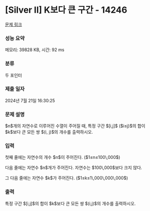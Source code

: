 # [Silver II] K보다 큰 구간 - 14246 

[문제 링크](https://www.acmicpc.net/problem/14246) 

### 성능 요약

메모리: 39828 KB, 시간: 92 ms

### 분류

두 포인터

### 제출 일자

2024년 7월 21일 16:30:25

### 문제 설명

<p>$n$개의 자연수로 이루어진 수열이 주어질 때, 특정 구간 $[i,j]$ ($i≤j)$의 합이 $k$보다 큰 모든 쌍 $(i, j)$의 개수를 출력하시오.</p>

### 입력 

 <p>첫째 줄에는 자연수의 개수 $n$이 주어진다. ($1≤n≤100\,000$)</p>

<p>다음 줄에는 자연수 $n$개가 주어진다. 자연수는 $100\,000$보다 크지 않다.</p>

<p>그 다음 줄에는 자연수 $k$가 주어진다. ($1≤k≤1\,000\,000\,000$)</p>

### 출력 

 <p>특정 구간 $[i,j]$의 합이 $k$보다 큰 모든 쌍 $(i,j)$의 개수를 출력하시오.</p>

